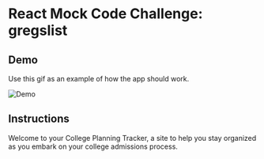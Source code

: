 # React Mock Code Challenge: gregslist

## Demo

Use this gif as an example of how the app should work.

![Demo](./public/App-gif.gif)

## Instructions

Welcome to your College Planning Tracker, a site to help you stay organized as you embark on your college admissions process.